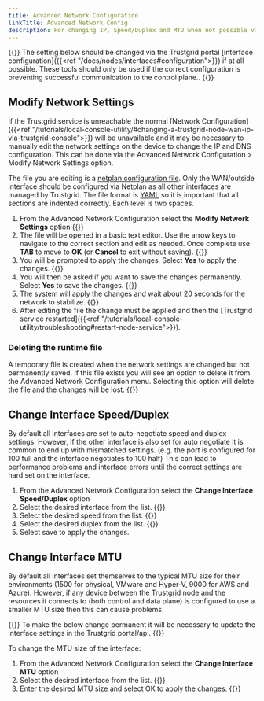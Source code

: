 ```yaml
---
title: Advanced Network Configuration
linkTitle: Advanced Network Config
description: For changing IP, Speed/Duplex and MTU when not possible via control plane
---
```


{{<alert color="warning">}} The setting below should be changed via the Trustgrid portal [interface configuration]({{<ref "/docs/nodes/interfaces#configuration">}}) if at all possible. These tools should only be used if the correct configuration is preventing successful communication to the control plane.. {{</alert>}}


## Modify Network Settings
If the Trustgrid service is unreachable the normal [Network Configuration]({{<ref "/tutorials/local-console-utility/#changing-a-trustgrid-node-wan-ip-via-trustgrid-console">}}) will be unavailable and it may be necessary to manually edit the network settings on the device to change the IP and DNS configuration. This can be done via the Advanced Network Configuration > Modify Network Settings option. 

The file you are editing is a [netplan configuration file](https://netplan.io/reference). Only the WAN/outside interface should be configured via Netplan as all other interfaces are managed by Trustgrid. The file format is [YAML](https://yaml.org/) so it is important that all sections are indented correctly. Each level is two spaces.

1. From the Advanced Network Configuration select the **Modify Network Settings** option {{<tgimg src="adv-net-conf-menu.png" caption="Modify Network Settings option" width="80%">}}
1. The file will be opened in a basic text editor. Use the arrow keys to navigate to the correct section and edit as needed. Once complete use **TAB** to move to **OK** (or **Cancel** to exit without saving). {{<tgimg src="adv-net-conf-edit.png" caption="Edit the file" width="80%">}}
1. You will be prompted to apply the changes. Select **Yes** to apply the changes. {{<tgimg src="adv-net-conf-apply.png" caption="Apply the changes" width="80%">}}
1. You will then be asked if you want to save the changes permanently. Select **Yes** to save the changes. {{<tgimg src="adv-net-conf-save.png" caption="Save the changes" width="80%">}}
1. The system will apply the changes and wait about 20 seconds for the network to stabilize.  {{<tgimg src="adv-net-conf-stable.png" caption="Wait for the network to stabilize" width="80%">}}
1. After editing the file the change must be applied and then the [Trustgrid service restarted]({{<ref "/tutorials/local-console-utility/troubleshooting#restart-node-service">}}).

### Deleting the runtime file
A temporary file is created when the network settings are changed but not permanently saved. If this file exists you will see an option to delete it from the Advanced Network Configuration menu. Selecting this option will delete the file and the changes will be lost.
{{<tgimg src="adv-net-conf-del-run.png" caption="Delete the Netplan Runtime File" width="80%">}}

## Change Interface Speed/Duplex
By default all interfaces are set to auto-negotiate speed and duplex settings. However, if the other interface is also set for auto negotiate it is common to end up with mismatched settings. (e.g. the port is configured for 100 full and the interface negotiates to 100 half) This can lead to performance problems and interface errors until the correct settings are hard set on the interface.  

1. From the Advanced Network Configuration select the **Change Interface Speed/Duplex** option
1. Select the desired interface from the list. {{<tgimg src="speed-select-int.png" alt="Speed/Duplex Select Interface" width="80%">}}
1. Select the desired speed from the list. {{<tgimg src="speed-select-speed.png" alt="Select Speed of 1000, 100 or 10" width="80%">}}
1. Select the desired duplex from the list. {{<tgimg src="duplex-select.png" alt="Duplex options Full or Half" width="80%">}}
1. Select save to apply the changes.

## Change Interface MTU
By default all interfaces set themselves to the typical MTU size for their environments (1500 for physical, VMware and Hyper-V, 9000 for AWS and Azure). However, if any device between the Trustgrid node and the resources it connects to (both control and data plane) is configured to use a smaller MTU size then this can cause problems. 

{{<alert color="warning">}} To make the below change permanent it will be necessary to update the interface settings in the Trustgrid portal/api. {{</alert>}}

To change the MTU size of the interface:
1. From the Advanced Network Configuration select the **Change Interface MTU** option
1. Select the desired interface from the list. {{<tgimg src="mtu-interface-select.png" alt="MTU Select Interface" width="80%">}}
1. Enter the desired MTU size and select OK to apply the changes. {{<tgimg src="mtu-enter-mtu.png" alt="MTU Enter MTU" width="80%">}}
